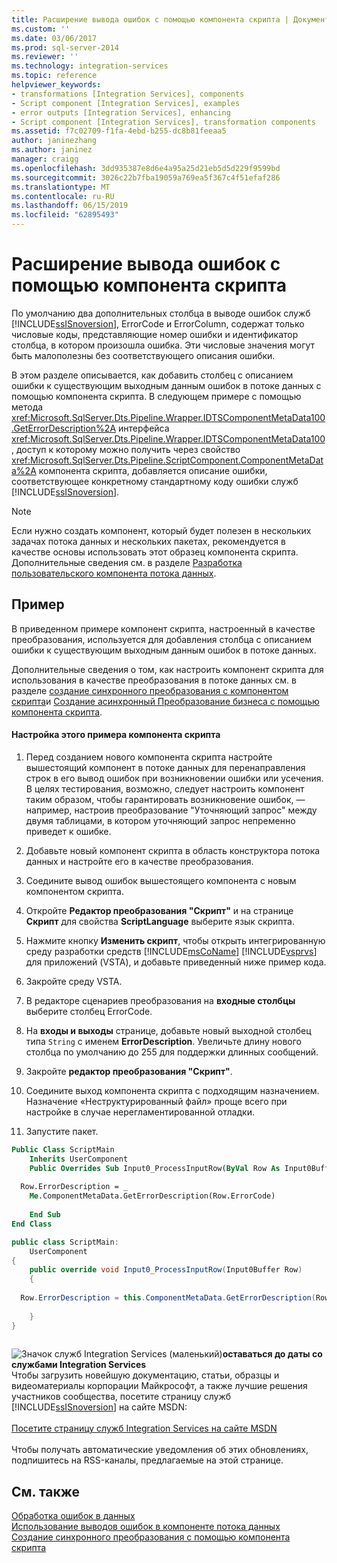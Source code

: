 ```yaml
---
title: Расширение вывода ошибок с помощью компонента скрипта | Документы Майкрософт
ms.custom: ''
ms.date: 03/06/2017
ms.prod: sql-server-2014
ms.reviewer: ''
ms.technology: integration-services
ms.topic: reference
helpviewer_keywords:
- transformations [Integration Services], components
- Script component [Integration Services], examples
- error outputs [Integration Services], enhancing
- Script component [Integration Services], transformation components
ms.assetid: f7c02709-f1fa-4ebd-b255-dc8b81feeaa5
author: janinezhang
ms.author: janinez
manager: craigg
ms.openlocfilehash: 3dd935387e8d6e4a95a25d21eb5d5d229f9599bd
ms.sourcegitcommit: 3026c22b7fba19059a769ea5f367c4f51efaf286
ms.translationtype: MT
ms.contentlocale: ru-RU
ms.lasthandoff: 06/15/2019
ms.locfileid: "62895493"
---
```

# <a name="enhancing-an-error-output-with-the-script-component"></a>Расширение вывода ошибок с помощью компонента скрипта
  По умолчанию два дополнительных столбца в выводе ошибок служб [!INCLUDE[ssISnoversion](../../includes/ssisnoversion-md.md)], ErrorCode и ErrorColumn, содержат только числовые коды, представляющие номер ошибки и идентификатор столбца, в котором произошла ошибка. Эти числовые значения могут быть малополезны без соответствующего описания ошибки.  
  
 В этом разделе описывается, как добавить столбец с описанием ошибки к существующим выходным данным ошибок в потоке данных с помощью компонента скрипта. В следующем примере с помощью метода <xref:Microsoft.SqlServer.Dts.Pipeline.Wrapper.IDTSComponentMetaData100.GetErrorDescription%2A> интерфейса <xref:Microsoft.SqlServer.Dts.Pipeline.Wrapper.IDTSComponentMetaData100>, доступ к которому можно получить через свойство <xref:Microsoft.SqlServer.Dts.Pipeline.ScriptComponent.ComponentMetaData%2A> компонента скрипта, добавляется описание ошибки, соответствующее конкретному стандартному коду ошибки служб [!INCLUDE[ssISnoversion](../../includes/ssisnoversion-md.md)].  
  
> [!NOTE]  
>  Если нужно создать компонент, который будет полезен в нескольких задачах потока данных и нескольких пакетах, рекомендуется в качестве основы использовать этот образец компонента скрипта. Дополнительные сведения см. в разделе [Разработка пользовательского компонента потока данных](../extending-packages-custom-objects/data-flow/developing-a-custom-data-flow-component.md).  
  
## <a name="example"></a>Пример  
 В приведенном примере компонент скрипта, настроенный в качестве преобразования, используется для добавления столбца с описанием ошибки к существующим выходным данным ошибок в потоке данных.  
  
 Дополнительные сведения о том, как настроить компонент скрипта для использования в качестве преобразования в потоке данных см. в разделе [создание синхронного преобразования с компонентом скрипта](../extending-packages-scripting-data-flow-script-component-types/creating-a-synchronous-transformation-with-the-script-component.md)и [Создание асинхронный Преобразование бизнеса с помощью компонента скрипта](../extending-packages-scripting-data-flow-script-component-types/creating-an-asynchronous-transformation-with-the-script-component.md).  
  
#### <a name="to-configure-this-script-component-example"></a>Настройка этого примера компонента скрипта  
  
1.  Перед созданием нового компонента скрипта настройте вышестоящий компонент в потоке данных для перенаправления строк в его вывод ошибок при возникновении ошибки или усечения. В целях тестирования, возможно, следует настроить компонент таким образом, чтобы гарантировать возникновение ошибок, — например, настроив преобразование "Уточняющий запрос" между двумя таблицами, в котором уточняющий запрос непременно приведет к ошибке.  
  
2.  Добавьте новый компонент скрипта в область конструктора потока данных и настройте его в качестве преобразования.  
  
3.  Соедините вывод ошибок вышестоящего компонента с новым компонентом скрипта.  
  
4.  Откройте **Редактор преобразования "Скрипт"** и на странице **Скрипт** для свойства **ScriptLanguage** выберите язык скрипта.  
  
5.  Нажмите кнопку **Изменить скрипт**, чтобы открыть интегрированную среду разработки средств [!INCLUDE[msCoName](../../includes/msconame-md.md)] [!INCLUDE[vsprvs](../../includes/vsprvs-md.md)] для приложений (VSTA), и добавьте приведенный ниже пример кода.  
  
6.  Закройте среду VSTA.  
  
7.  В редакторе сценариев преобразования на **входные столбцы** выберите столбец ErrorCode.  
  
8.  На **входы и выходы** странице, добавьте новый выходной столбец типа `String` с именем **ErrorDescription**. Увеличьте длину нового столбца по умолчанию до 255 для поддержки длинных сообщений.  
  
9. Закройте **редактор преобразования "Скрипт"**.  
  
10. Соедините выход компонента скрипта с подходящим назначением. Назначение «Неструктурированный файл» проще всего при настройке в случае нерегламентированной отладки.  
  
11. Запустите пакет.  
  
```vb  
Public Class ScriptMain  
    Inherits UserComponent  
    Public Overrides Sub Input0_ProcessInputRow(ByVal Row As Input0Buffer)  
  
  Row.ErrorDescription = _  
    Me.ComponentMetaData.GetErrorDescription(Row.ErrorCode)  
  
    End Sub  
End Class  
```  
  
```csharp  
public class ScriptMain:  
    UserComponent  
{  
    public override void Input0_ProcessInputRow(Input0Buffer Row)  
    {  
  
  Row.ErrorDescription = this.ComponentMetaData.GetErrorDescription(Row.ErrorCode);  
  
    }  
}  
  
```  
  
![Значок служб Integration Services (маленький)](../media/dts-16.gif "значок служб Integration Services (маленький)")**оставаться до даты со службами Integration Services**<br /> Чтобы загрузить новейшую документацию, статьи, образцы и видеоматериалы корпорации Майкрософт, а также лучшие решения участников сообщества, посетите страницу служб [!INCLUDE[ssISnoversion](../../includes/ssisnoversion-md.md)] на сайте MSDN:<br /><br /> [Посетите страницу служб Integration Services на сайте MSDN](https://go.microsoft.com/fwlink/?LinkId=136655)<br /><br /> Чтобы получать автоматические уведомления об этих обновлениях, подпишитесь на RSS-каналы, предлагаемые на этой странице.  
  
## <a name="see-also"></a>См. также  
 [Обработка ошибок в данных](../data-flow/error-handling-in-data.md)   
 [Использование выводов ошибок в компоненте потока данных](../extending-packages-custom-objects/data-flow/using-error-outputs-in-a-data-flow-component.md)   
 [Создание синхронного преобразования с помощью компонента скрипта](../extending-packages-scripting-data-flow-script-component-types/creating-a-synchronous-transformation-with-the-script-component.md) 
  
  
